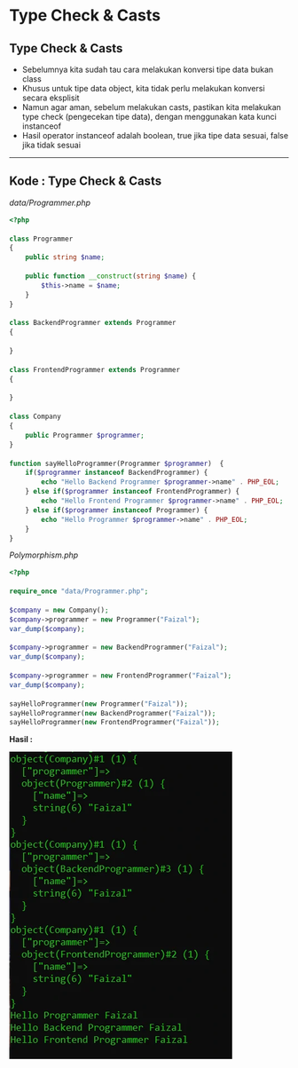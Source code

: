 # Type Check & Casts

## Type Check & Casts

- Sebelumnya kita sudah tau cara melakukan konversi tipe data bukan class
- Khusus untuk tipe data object, kita tidak perlu melakukan konversi secara eksplisit
- Namun agar aman, sebelum melakukan casts, pastikan kita melakukan type check (pengecekan tipe data), dengan menggunakan kata kunci instanceof
- Hasil operator instanceof adalah boolean, true jika tipe data sesuai, false jika tidak sesuai

---

## Kode : Type Check & Casts

*data/Programmer.php*
```php
<?php

class Programmer
{
    public string $name;

    public function __construct(string $name) {
        $this->name = $name;
    }
}

class BackendProgrammer extends Programmer
{

}

class FrontendProgrammer extends Programmer
{
    
}

class Company
{
    public Programmer $programmer;
}

function sayHelloProgrammer(Programmer $programmer)  {
    if($programmer instanceof BackendProgrammer) {
        echo "Hello Backend Programmer $programmer->name" . PHP_EOL;
    } else if($programmer instanceof FrontendProgrammer) {
        echo "Hello Frontend Programmer $programmer->name" . PHP_EOL;
    } else if($programmer instanceof Programmer) {
        echo "Hello Programmer $programmer->name" . PHP_EOL;
    }
}
```

*Polymorphism.php*
```php
<?php

require_once "data/Programmer.php";

$company = new Company();
$company->programmer = new Programmer("Faizal");
var_dump($company);

$company->programmer = new BackendProgrammer("Faizal");
var_dump($company);

$company->programmer = new FrontendProgrammer("Faizal");
var_dump($company);

sayHelloProgrammer(new Programmer("Faizal"));
sayHelloProgrammer(new BackendProgrammer("Faizal"));
sayHelloProgrammer(new FrontendProgrammer("Faizal"));
```

**Hasil :**

![1](../assets/img/19/1.webp)